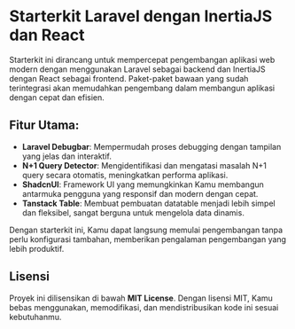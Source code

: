 # Starterkit Laravel dengan InertiaJS dan React

Starterkit ini dirancang untuk mempercepat pengembangan aplikasi web modern dengan menggunakan Laravel sebagai backend dan InertiaJS dengan React sebagai frontend. Paket-paket bawaan yang sudah terintegrasi akan memudahkan pengembang dalam membangun aplikasi dengan cepat dan efisien.

## Fitur Utama:

- **Laravel Debugbar**: Mempermudah proses debugging dengan tampilan yang jelas dan interaktif.
- **N+1 Query Detector**: Mengidentifikasi dan mengatasi masalah N+1 query secara otomatis, meningkatkan performa aplikasi.
- **ShadcnUI**: Framework UI yang memungkinkan Kamu membangun antarmuka pengguna yang responsif dan modern dengan cepat.
- **Tanstack Table**: Membuat pembuatan datatable menjadi lebih simpel dan fleksibel, sangat berguna untuk mengelola data dinamis.

Dengan starterkit ini, Kamu dapat langsung memulai pengembangan tanpa perlu konfigurasi tambahan, memberikan pengalaman pengembangan yang lebih produktif.

## Lisensi

Proyek ini dilisensikan di bawah **MIT License**.
Dengan lisensi MIT, Kamu bebas menggunakan, memodifikasi, dan mendistribusikan kode ini sesuai kebutuhanmu.
